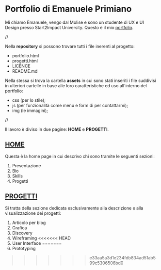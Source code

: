 <h1>Portfolio di Emanuele Primiano</h1>


Mi chiamo Emanuele, vengo dal Molise e sono un studente di UX e UI Design presso Start2Impact University. Questo è il mio <a href="https://emanueleprimiano.github.io/portfolio.html">portfolio</a>.

//

Nella <b>repository</b> si possono trovare tutti i file inerenti al progetto:
- portfolio.html
- progetti.html
- LICENCE
- README.md

Nella stessa si trova la cartella <b>assets</b> in cui sono stati inseriti i file suddivisi in ulteriori cartelle in base alle loro caratteristiche ed uso all'interno del portfolio:
- css (per lo stile);
- js (per funzionalità come menu e form di per contattarmi);
- img (le immagini);

//

Il lavoro è diviso in due pagine: <b>HOME</b> e <b>PROGETTI</b>.

<h2><a href="https://emanueleprimiano.github.io/portfolio.html">HOME</a></h2>


Questa è la home page in cui descrivo chi sono tramite le seguenti sezioni:
 1. Presentazione
 2. Bio
 3. Skills
 4. Progetti

 

<h2><a href="https://emanueleprimiano.github.io/progetti.html">PROGETTI</a></h2>

Si tratta della sezione dedicata esclusivamente alla descrizione e alla visualizzazione dei progetti:
1. Articolo per blog
2. Grafica
3. Discovery
4. Wireframing
<<<<<<< HEAD
5. User Interface
=======
5. Prototyping
>>>>>>> e33aa5a3d1e234fdb834ad51ab599c5306506bd0
